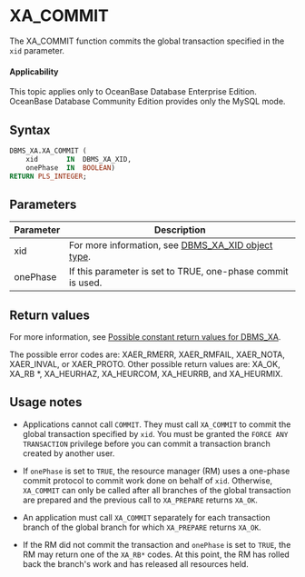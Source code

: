 XA_COMMIT
==============================

The XA_COMMIT function commits the global transaction specified in the `xid` parameter.

<main id="notice" >
    <h4>Applicability</h4>
    <p>This topic applies only to OceanBase Database Enterprise Edition. OceanBase Database Community Edition provides only the MySQL mode. </p>
  </main>

Syntax
-----------

```sql
DBMS_XA.XA_COMMIT (
    xid       IN  DBMS_XA_XID,
    onePhase  IN  BOOLEAN)
RETURN PLS_INTEGER;
```



Parameters
-------------



| **Parameter** | **Description** |
|----------|----------------------------------------------------------------------|
| xid | For more information, see [DBMS_XA_XID object type](3.the-type-of-the-dbms-xa-xid-object-oracle.md).  |
| onePhase | If this parameter is set to TRUE, one-phase commit is used.  |



Return values
------------

For more information, see [Possible constant return values for DBMS_XA](2.dbms-xa-constant-oracle.md).

The possible error codes are: XAER_RMERR, XAER_RMFAIL, XAER_NOTA, XAER_INVAL, or XAER_PROTO.  Other possible return values are: XA_OK, XA_RB *, XA_HEURHAZ, XA_HEURCOM, XA_HEURRB, and XA_HEURMIX.

Usage notes
-------------------------

* Applications cannot call `COMMIT`. They must call `XA_COMMIT` to commit the global transaction specified by `xid`.  You must be granted the `FORCE ANY TRANSACTION` privilege before you can commit a transaction branch created by another user.

* If `onePhase` is set to `TRUE`, the resource manager (RM) uses a one-phase commit protocol to commit work done on behalf of `xid`.  Otherwise, `XA_COMMIT` can only be called after all branches of the global transaction are prepared and the previous call to `XA_PREPARE` returns `XA_OK`.

* An application must call `XA_COMMIT` separately for each transaction branch of the global branch for which `XA_PREPARE` returns `XA_OK`.

* If the RM did not commit the transaction and `onePhase` is set to `TRUE`, the RM may return one of the `XA_RB*` codes.  At this point, the RM has rolled back the branch's work and has released all resources held.

